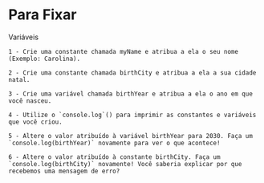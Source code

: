 # Para Fixar

Variáveis

    1 - Crie uma constante chamada myName e atribua a ela o seu nome (Exemplo: Carolina).

    2 - Crie uma constante chamada birthCity e atribua a ela a sua cidade natal.
    
    3 - Crie uma variável chamada birthYear e atribua a ela o ano em que você nasceu.
    
    4 - Utilize o `console.log`() para imprimir as constantes e variáveis que você criou.
    
    5 - Altere o valor atribuído à variável birthYear para 2030. Faça um `console.log(birthYear)` novamente para ver o que acontece!
    
    6 - Altere o valor atribuído à constante birthCity. Faça um `console.log(birthCity)` novamente! Você saberia explicar por que recebemos uma mensagem de erro? 